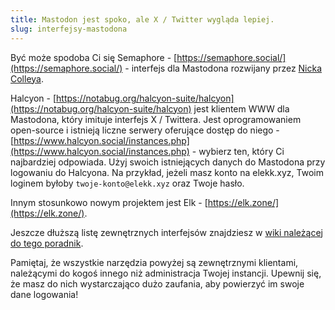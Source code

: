 ```yaml
---
title: Mastodon jest spoko, ale X / Twitter wygląda lepiej.
slug: interfejsy-mastodona
---
```


Być może spodoba Ci się Semaphore - [https://semaphore.social/](https://semaphore.social/) - interfejs dla Mastodona rozwijany przez [Nicka Colleya](https://github.com/NickColley).

Halcyon - [https://notabug.org/halcyon-suite/halcyon](https://notabug.org/halcyon-suite/halcyon) jest klientem WWW dla Mastodona, który imituje interfejs X / Twittera. Jest oprogramowaniem open-source i istnieją liczne serwery oferujące dostęp do niego - [https://www.halcyon.social/instances.php](https://www.halcyon.social/instances.php) - wybierz ten, który Ci najbardziej odpowiada. Użyj swoich istniejących danych do Mastodona przy logowaniu do Halcyona. Na przykład, jeżeli masz konto na elekk.xyz, Twoim loginem byłoby `twoje-konto@elekk.xyz` oraz Twoje hasło.

Innym stosunkowo nowym projektem jest Elk - [https://elk.zone/](https://elk.zone/).

Jeszcze dłuższą listę zewnętrznych interfejsów znajdziesz w [wiki należącej do tego poradnik](https://github.com/lwojcik/mastodon-poradnik.pl/wiki/Aplikacje-klienckie#www).

Pamiętaj, że wszystkie narzędzia powyżej są zewnętrznymi klientami, należącymi do kogoś innego niż administracja Twojej instancji. Upewnij się, że masz do nich wystarczająco dużo zaufania, aby powierzyć im swoje dane logowania!
